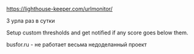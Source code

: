 https://lighthouse-keeper.com/urlmonitor/

3 урла раз в сутки

Setup custom thresholds and get notified if any score goes below them.

busfor.ru - не работает
весьма недоделанный проект
